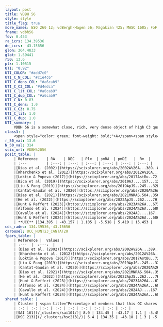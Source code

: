 ```yaml
---
layout: post
title: VDBH 56
style: style
title_flag: true
more_names: ESO 260 12; vdBergh-Hagen 56; Magakian 425; MWSC 1605; FoF 2328; BH 56
fname: vdbh56
fov: 0.453
ra_icrs: 134.39536
de_icrs: -43.15656
glon: 264.4833
glat: 1.59441
r50: 13.6
plx: 1.10515
UTI: "0.92"
UTI_COLOR: "#add7c0"
UTI_C_N_COL: "#c1e4c6"
UTI_C_dens_COL: "#a6cab9"
UTI_C_C3_COL: "#d4edca"
UTI_C_lit_COL: "#a6cab9"
UTI_C_dup_COL: "#a6cab9"
UTI_C_N: 0.83
UTI_C_dens: 1.0
UTI_C_C3: 0.75
UTI_C_lit: 1.0
UTI_C_dup: 1.0
UTI_summary: |
    VDBH 56 is a somewhat close, rich, very dense object of high C3 quality. It is very well-studied in the literature. This object shares a very small percentage of members with 2 later reported entries.
class3: |
    <span style="color: green; font-weight: bold;">A</span><span style="color: #FFC300; font-weight: bold;">B</span>
r_50_val: 13.6
N_50_val: 314
scix_url: VDBH%2056
posit_table: |
    | Reference    | RA    | DEC   | Plx  | pmRA  | pmDE   |  Rv  |
    | :---         | :---: | :---: | :---: | :---: | :---: | :---: |
    |[Dias et al. (2002)](https://scixplorer.org/abs/2002A%26A...389..871D) | 134.283 | -43.25 | -- | -3.51 | 4.91 | -18.0 |
    |[Kharchenko et al. (2012)](https://scixplorer.org/abs/2012A%26A...543A.156K) | 134.28 | -43.285 | -- | -4.9 | 6.97 | -- |
    |[Loktin & Popova (2017)](https://scixplorer.org/abs/2017AstBu..72..257L) | 134.28 | -43.249 | -- | -11.103 | 7.149 | -18.0 |
    |[Bica et al. (2019)](https://scixplorer.org/abs/2019AJ....157...12B) | 134.28 | -43.268 | -- | -- | -- | -- |
    |[Liu & Pang (2019)](https://scixplorer.org/abs/2019ApJS..245...32L) | 134.424 | -43.154 | 1.077 | -5.62 | 5.282 | -- |
    |[Cantat-Gaudin et al. (2020)](https://scixplorer.org/abs/2020A%26A...640A...1C) | 134.355 | -43.181 | 1.078 | -5.57 | 5.439 | -- |
    |[Dias et al. (2021)](https://scixplorer.org/abs/2021MNRAS.504..356D) | 134.356 | -43.163 | 1.08 | -5.557 | 5.396 | 20.208 |
    |[He et al. (2022)](https://scixplorer.org/abs/2022ApJS..262....7H) | 134.456 | -43.138 | 1.102 | -5.524 | 5.394 | -- |
    |[Hunt & Reffert (2023)](https://scixplorer.org/abs/2023A%26A...673A.114H) | 134.369 | -43.22 | 1.103 | -5.517 | 5.39 | 13.226 |
    |[Alfonso et al. (2024)](https://scixplorer.org/abs/2024A%26A...689A..18A) | 134.441 | -43.143 | 1.059 | -5.751 | 5.215 | -- |
    |[Cavallo et al. (2024)](https://scixplorer.org/abs/2024AJ....167...12C) | 134.407 | -43.131 | 1.103 | -- | -- | -- |
    |[Hunt & Reffert (2024)](https://scixplorer.org/abs/2024A%26A...686A..42H) | 134.369 | -43.22 | 1.103 | -5.517 | 5.39 | 13.226 |
    | **UCC** |134.395 | -43.157 | 1.105 | -5.518 | 5.419 | 15.453 | 
cds_radec: 134.39536,-43.15656
carousel: UCC_HUNT23_CANTAT20
fpars_table: |
    | Reference |  Values |
    | :---  |  :---:  |
    | [Dias et al. (2002)](https://scixplorer.org/abs/2002A%26A...389..871D) | `E(B-V)=0.2, Dist=680.0, Age=7.24` |
    | [Kharchenko et al. (2012)](https://scixplorer.org/abs/2012A%26A...543A.156K) | `e_bv=0.198, distance=737, log_age=7.3` |
    | [Loktin & Popova (2017)](https://scixplorer.org/abs/2017AstBu..72..257L) | `E(B-V)=1.283, Dmod=10.168, logt=7.048` |
    | [Liu & Pang (2019)](https://scixplorer.org/abs/2019ApJS..245...32L) | `Age=0.021, Z=-0.5` |
    | [Cantat-Gaudin et al. (2020)](https://scixplorer.org/abs/2020A%26A...640A...1C) | `AVNN=0.7, DMNN=9.62, AgeNN=7.25` |
    | [Dias et al. (2021)](https://scixplorer.org/abs/2021MNRAS.504..356D) | `Av=0.837, Dist=865, logage=7.156, [Fe/H]=-0.021` |
    | [He et al. (2022)](https://scixplorer.org/abs/2022ApJS..262....7H) | `A0=0.55, logAge=6.75` |
    | [Hunt & Reffert (2023)](https://scixplorer.org/abs/2023A%26A...673A.114H) | `AV50=0.667, diffAV50=1.752, MOD50=9.687, logAge50=6.879` |
    | [Alfonso et al. (2024)](https://scixplorer.org/abs/2024A%26A...689A..18A) | `AV=0.69915, MOD=9.61963, logAge=7.23865, Z=-0.0211` |
    | [Cavallo et al. (2024)](https://scixplorer.org/abs/2024AJ....167...12C) | `AV50=1.06, dMod50=9.8, logAge50=6.73, [Fe/H]50=-0.12` |
    | [Hunt & Reffert (2024)](https://scixplorer.org/abs/2024A%26A...686A..42H) | `MassJ=425.976` |
shared_table: |
    | Cluster | <span title="Percentage of members that this OC shares with the ones listed">%</span>   | RA   | DEC   | Plx   | pmRA  | pmDE  | Rv | UTI |
    | :-: | :-: |:-: | :-: | :-: | :-: | :-: | :-: | :-: |
    |[SAI 101](/_clusters/sai101/)| 8.0 | 134.45 | -43.17 | 1.1 | -5.45 | 5.32 | 16.54 |0.0 |
    |[HSC 2131](/_clusters/hsc2131/)| 6.4 | 134.35 | -43.18 | 1.3 | -5.47 | 5.22 | -- |0.08 |
---
```

